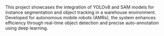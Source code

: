This project showcases the integration of YOLOv8 and SAM models for instance segmentation and object tracking in a warehouse environment. Developed for autonomous mobile robots (AMRs), the system enhances efficiency through real-time object detection and precise auto-annotation using deep learning.

